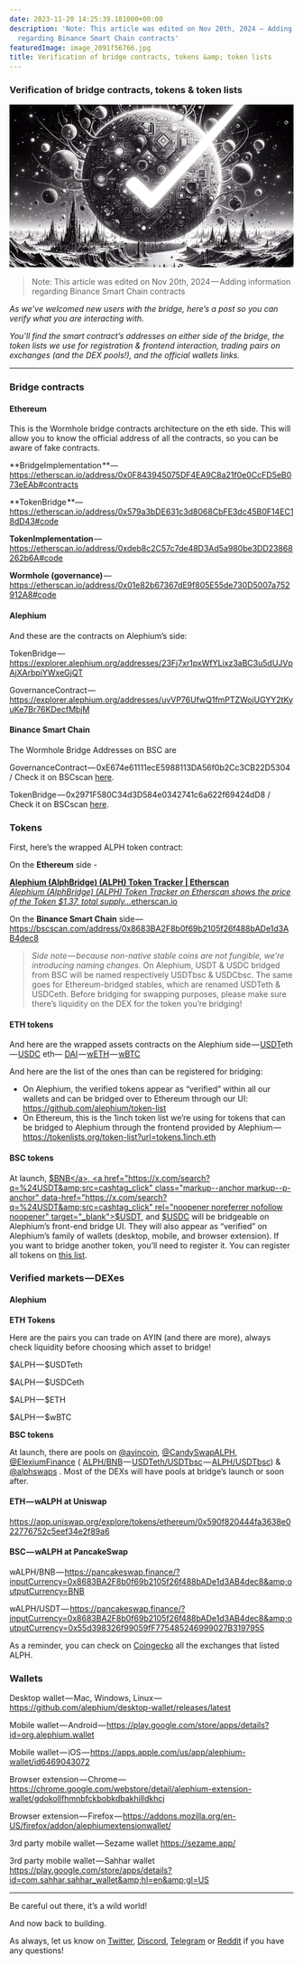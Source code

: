 ```yaml
---
date: 2023-11-20 14:25:39.181000+00:00
description: 'Note: This article was edited on Nov 20th, 2024 — Adding information
  regarding Binance Smart Chain contracts'
featuredImage: image_2091f56766.jpg
title: Verification of bridge contracts, tokens &amp; token lists
---
```


### **Verification of bridge contracts, tokens & token lists**

![](image_2091f56766.jpg)

> Note: This article was edited on Nov 20th, 2024 — Adding information regarding Binance Smart Chain contracts

_As we’ve welcomed new users with the bridge, here’s a post so you can verify what you are interacting with._

_You’ll find the smart contract’s addresses on either side of the bridge, the token lists we use for registration & frontend interaction, trading pairs on exchanges (and the DEX pools!), and the official wallets links._

---

### **Bridge contracts**

#### **Ethereum**

This is the Wormhole bridge contracts architecture on the eth side. This will allow you to know the official address of all the contracts, so you can be aware of fake contracts.

**BridgeImplementation **— <a href="https://etherscan.io/address/0x0F843945075DF4EA9C8a21f0e0CcFD5eB073eEAb#contracts" class="markup--anchor markup--p-anchor" data-href="https://etherscan.io/address/0x0F843945075DF4EA9C8a21f0e0CcFD5eB073eEAb#contracts" rel="noopener" target="_blank">https://etherscan.io/address/0x0F843945075DF4EA9C8a21f0e0CcFD5eB073eEAb#contracts</a>

**TokenBridge **— <a href="https://etherscan.io/address/0x579a3bDE631c3d8068CbFE3dc45B0F14EC18dD43#code" class="markup--anchor markup--p-anchor" data-href="https://etherscan.io/address/0x579a3bDE631c3d8068CbFE3dc45B0F14EC18dD43#code" rel="noopener" target="_blank">https://etherscan.io/address/0x579a3bDE631c3d8068CbFE3dc45B0F14EC18dD43#code</a>

**TokenImplementation** — <a href="https://etherscan.io/address/0xdeb8c2C57c7de48D3Ad5a980be3DD23868262b6A#code" class="markup--anchor markup--p-anchor" data-href="https://etherscan.io/address/0xdeb8c2C57c7de48D3Ad5a980be3DD23868262b6A#code" rel="noopener" target="_blank">https://etherscan.io/address/0xdeb8c2C57c7de48D3Ad5a980be3DD23868262b6A#code</a>

**Wormhole (governance)** — <a href="https://etherscan.io/address/0x01e82b67367dE9f805E55de730D5007a752912A8#code" class="markup--anchor markup--p-anchor" data-href="https://etherscan.io/address/0x01e82b67367dE9f805E55de730D5007a752912A8#code" rel="noopener" target="_blank">https://etherscan.io/address/0x01e82b67367dE9f805E55de730D5007a752912A8#code</a>

#### **Alephium**

And these are the contracts on Alephium’s side:

TokenBridge — <a href="https://explorer.alephium.org/addresses/23Fj7xr1pxWfYLixz3aBC3u5dUJVpAjXArbpiYWxeGjQT" class="markup--anchor markup--p-anchor" data-href="https://explorer.alephium.org/addresses/23Fj7xr1pxWfYLixz3aBC3u5dUJVpAjXArbpiYWxeGjQT" rel="noopener" target="_blank">https://explorer.alephium.org/addresses/23Fj7xr1pxWfYLixz3aBC3u5dUJVpAjXArbpiYWxeGjQT</a>

GovernanceContract — <a href="https://explorer.alephium.org/addresses/uvVP76UfwQ1fmPTZWojUGYY2tKyuKe7Br76KDecfMbjM" class="markup--anchor markup--p-anchor" data-href="https://explorer.alephium.org/addresses/uvVP76UfwQ1fmPTZWojUGYY2tKyuKe7Br76KDecfMbjM" rel="noopener" target="_blank">https://explorer.alephium.org/addresses/uvVP76UfwQ1fmPTZWojUGYY2tKyuKe7Br76KDecfMbjM</a>

#### **Binance Smart Chain**

The Wormhole Bridge Addresses on BSC are

GovernanceContract — 0xE674e61111ecE5988113DA56f0b2Cc3CB22D5304 / Check it on BSCscan <a href="https://bscscan.com/address/0xE674e61111ecE5988113DA56f0b2Cc3CB22D5304" class="markup--anchor markup--p-anchor" data-href="https://bscscan.com/address/0xE674e61111ecE5988113DA56f0b2Cc3CB22D5304" rel="noopener noreferrer nofollow noopener" target="_blank">here</a>.

TokenBridge — 0x2971F580C34d3D584e0342741c6a622f69424dD8 / Check it on BSCscan <a href="https://bscscan.com/address/0x2971F580C34d3D584e0342741c6a622f69424dD8" class="markup--anchor markup--p-anchor" data-href="https://bscscan.com/address/0x2971F580C34d3D584e0342741c6a622f69424dD8" rel="noopener noreferrer nofollow noopener" target="_blank">here</a>.

### **Tokens**

First, here’s the wrapped ALPH token contract:

On the **Ethereum** side -

<a href="https://etherscan.io/token/0x590F820444fA3638e022776752c5eEF34E2F89A6#code" class="markup--anchor markup--mixtapeEmbed-anchor" data-href="https://etherscan.io/token/0x590F820444fA3638e022776752c5eEF34E2F89A6#code" title="https://etherscan.io/token/0x590F820444fA3638e022776752c5eEF34E2F89A6#code"><strong>Alephium (AlphBridge) (ALPH) Token Tracker | Etherscan</strong><br />
<em>Alephium (AlphBridge) (ALPH) Token Tracker on Etherscan shows the price of the Token $1.37, total supply…</em>etherscan.io</a><a href="https://etherscan.io/token/0x590F820444fA3638e022776752c5eEF34E2F89A6#code" class="js-mixtapeImage mixtapeImage u-ignoreBlock" data-media-id="b3c7ee57fb9197a7a0685b9f5e445ea5" data-thumbnail-img-id="0*-GU1rW80AcTRUB6u" style="background-image: url(https://cdn-images-1.medium.com/fit/c/160/160/0*-GU1rW80AcTRUB6u);"></a>

On the **Binance Smart Chain** side — <a href="https://bscscan.com/address/0x8683BA2F8b0f69b2105f26f488bADe1d3AB4dec8" class="markup--anchor markup--p-anchor" data-href="https://bscscan.com/address/0x8683BA2F8b0f69b2105f26f488bADe1d3AB4dec8" rel="nofollow noopener" target="_blank">https://bscscan.com/address/0x8683BA2F8b0f69b2105f26f488bADe1d3AB4dec8</a>

> _Side note — because non-native stable coins are not fungible, we’re introducing naming changes._ On Alephium, USDT & USDC bridged from BSC will be named respectively USDTbsc & USDCbsc. The same goes for Ethereum-bridged stables, which are renamed USDTeth & USDCeth. Before bridging for swapping purposes, please make sure there’s liquidity on the DEX for the token you’re bridging!

#### ETH tokens

And here are the wrapped assets contracts on the Alephium side — <a href="https://explorer.alephium.org/addresses/zSRgc7goAYUgYsEBYdAzogyyeKv3ne3uvWb3VDtxnaEK" class="markup--anchor markup--p-anchor" data-href="https://explorer.alephium.org/addresses/zSRgc7goAYUgYsEBYdAzogyyeKv3ne3uvWb3VDtxnaEK" rel="noopener" target="_blank">USDT</a>eth — <a href="https://explorer.alephium.org/addresses/22Nb9JajRpAh9A2fWNgoKt867PA6zNyi541rtoraDfKXV" class="markup--anchor markup--p-anchor" data-href="https://explorer.alephium.org/addresses/22Nb9JajRpAh9A2fWNgoKt867PA6zNyi541rtoraDfKXV" rel="noopener" target="_blank">USDC</a> eth— <a href="https://explorer.alephium.org/addresses/xoDuoek5V2T1dL2HWwvbHT1JEHjMjtJfJoUS2xKsjFg3" class="markup--anchor markup--p-anchor" data-href="https://explorer.alephium.org/addresses/xoDuoek5V2T1dL2HWwvbHT1JEHjMjtJfJoUS2xKsjFg3" rel="noopener" target="_blank">DAI</a> — <a href="https://explorer.alephium.org/addresses/vP6XSUyjmgWCB2B9tD5Rqun56WJqDdExWnfwZVEqzhQb" class="markup--anchor markup--p-anchor" data-href="https://explorer.alephium.org/addresses/vP6XSUyjmgWCB2B9tD5Rqun56WJqDdExWnfwZVEqzhQb" rel="noopener" target="_blank">wETH</a> — <a href="https://explorer.alephium.org/addresses/xUTp3RXGJ1fJpCGqsAY6GgyfRQ3WQ1MdcYR1SiwndAbR" class="markup--anchor markup--p-anchor" data-href="https://explorer.alephium.org/addresses/xUTp3RXGJ1fJpCGqsAY6GgyfRQ3WQ1MdcYR1SiwndAbR" rel="noopener" target="_blank">wBTC</a>

And here are the list of the ones than can be registered for bridging:

- On Alephium, the verified tokens appear as “verified” within all our wallets and can be bridged over to Ethereum through our UI: <a href="https://github.com/alephium/token-list" class="markup--anchor markup--li-anchor" data-href="https://github.com/alephium/token-list" rel="noopener" target="_blank">https://github.com/alephium/token-list</a>
- On Ethereum, this is the 1inch token list we’re using for tokens that can be bridged to Alephium through the frontend provided by Alephium — <a href="https://tokenlists.org/token-list?url=tokens.1inch.eth" class="markup--anchor markup--li-anchor" data-href="https://tokenlists.org/token-list?url=tokens.1inch.eth" rel="noopener" target="_blank">https://tokenlists.org/token-list?url=tokens.1inch.eth</a>

#### BSC tokens

At launch, <a href="https://x.com/search?q=%24BNB&amp;src=cashtag_click" class="markup--anchor markup--p-anchor" data-href="https://x.com/search?q=%24BNB&amp;src=cashtag_click" rel="noopener noreferrer nofollow noopener" target="_blank">$BNB</a>, <a href="https://x.com/search?q=%24USDT&amp;src=cashtag_click" class="markup--anchor markup--p-anchor" data-href="https://x.com/search?q=%24USDT&amp;src=cashtag_click" rel="noopener noreferrer nofollow noopener" target="_blank">$USDT</a>, and <a href="https://x.com/search?q=%24USDC&amp;src=cashtag_click" class="markup--anchor markup--p-anchor" data-href="https://x.com/search?q=%24USDC&amp;src=cashtag_click" rel="noopener noreferrer nofollow noopener" target="_blank">$USDC</a> will be bridgeable on Alephium’s front-end bridge UI. They will also appear as “verified” on Alephium’s family of wallets (desktop, mobile, and browser extension). If you want to bridge another token, you’ll need to register it. You can register all tokens on <a href="https://tokens.coingecko.com/binance-smart-chain/all.json" class="markup--anchor markup--p-anchor" data-href="https://tokens.coingecko.com/binance-smart-chain/all.json" rel="noopener noreferrer nofollow noopener" target="_blank">this list</a>.

### **Verified markets — DEXes**

#### **Alephium**

**ETH Tokens**

Here are the pairs you can trade on AYIN (and there are more), always check liquidity before choosing which asset to bridge!

\$ALPH — \$USDTeth

\$ALPH — \$USDCeth

\$ALPH — \$ETH

\$ALPH — \$wBTC

**BSC tokens**

At launch, there are pools on <a href="https://x.com/@ayincoin" class="markup--anchor markup--p-anchor" data-href="https://x.com/@ayincoin" rel="noopener noreferrer nofollow noopener" target="_blank">@ayincoin</a>, <a href="https://x.com/@CandySwapALPH" class="markup--anchor markup--p-anchor" data-href="https://x.com/@CandySwapALPH" rel="noopener noreferrer nofollow noopener" target="_blank">@CandySwapALPH</a>, <a href="https://x.com/@ElexiumFinance" class="markup--anchor markup--p-anchor" data-href="https://x.com/@ElexiumFinance" rel="noopener noreferrer nofollow noopener" target="_blank">@ElexiumFinance</a> ( <a href="https://explorer.alephium.org/addresses/zWgFBQP8UDivtStTpVbp7JL3JBxvJ5VLvpu1kQU1kUwZ" class="markup--anchor markup--p-anchor" data-href="https://explorer.alephium.org/addresses/zWgFBQP8UDivtStTpVbp7JL3JBxvJ5VLvpu1kQU1kUwZ" rel="noopener noreferrer nofollow noopener" target="_blank">ALPH/BNB</a> — <a href="https://explorer.alephium.org/addresses/uuJ2XQgoraiiUeiwmwfkzWhHYZE4ZmHzz2o25xFGBSBy" class="markup--anchor markup--p-anchor" data-href="https://explorer.alephium.org/addresses/uuJ2XQgoraiiUeiwmwfkzWhHYZE4ZmHzz2o25xFGBSBy" rel="noopener noreferrer nofollow noopener" target="_blank">USDTeth/USDTbsc</a> — <a href="https://explorer.alephium.org/addresses/ubFr1VZmfc4zkRQJYm1Mx74mcHzLoDy1QLvxeA5JG9rX" class="markup--anchor markup--p-anchor" data-href="https://explorer.alephium.org/addresses/ubFr1VZmfc4zkRQJYm1Mx74mcHzLoDy1QLvxeA5JG9rX" rel="noopener noreferrer nofollow noopener" target="_blank">ALPH/USDTbsc</a>) & <a href="https://x.com/@alphswaps" class="markup--anchor markup--p-anchor" data-href="https://x.com/@alphswaps" rel="noopener noreferrer nofollow noopener" target="_blank">@alphswaps</a> . Most of the DEXs will have pools at bridge’s launch or soon after.

#### ETH — wALPH at Uniswap

<a href="https://app.uniswap.org/explore/tokens/ethereum/0x590f820444fa3638e022776752c5eef34e2f89a6" class="markup--anchor markup--p-anchor" data-href="https://app.uniswap.org/explore/tokens/ethereum/0x590f820444fa3638e022776752c5eef34e2f89a6" rel="nofollow noopener" target="_blank">https://app.uniswap.org/explore/tokens/ethereum/0x590f820444fa3638e022776752c5eef34e2f89a6</a>

#### BSC — wALPH at PancakeSwap

wALPH/BNB — <a href="https://pancakeswap.finance/?inputCurrency=0x8683BA2F8b0f69b2105f26f488bADe1d3AB4dec8&amp;outputCurrency=BNB" class="markup--anchor markup--p-anchor" data-href="https://pancakeswap.finance/?inputCurrency=0x8683BA2F8b0f69b2105f26f488bADe1d3AB4dec8&amp;outputCurrency=BNB" rel="nofollow noopener" target="_blank">https://pancakeswap.finance/?inputCurrency=0x8683BA2F8b0f69b2105f26f488bADe1d3AB4dec8&amp;outputCurrency=BNB</a>

wALPH/USDT — <a href="https://pancakeswap.finance/?inputCurrency=0x8683BA2F8b0f69b2105f26f488bADe1d3AB4dec8&amp;outputCurrency=0x55d398326f99059fF775485246999027B3197955" class="markup--anchor markup--p-anchor" data-href="https://pancakeswap.finance/?inputCurrency=0x8683BA2F8b0f69b2105f26f488bADe1d3AB4dec8&amp;outputCurrency=0x55d398326f99059fF775485246999027B3197955" rel="nofollow noopener" target="_blank">https://pancakeswap.finance/?inputCurrency=0x8683BA2F8b0f69b2105f26f488bADe1d3AB4dec8&amp;outputCurrency=0x55d398326f99059fF775485246999027B3197955</a>

As a reminder, you can check on <a href="https://www.coingecko.com/en/coins/alephium" class="markup--anchor markup--p-anchor" data-href="https://www.coingecko.com/en/coins/alephium" rel="noopener" target="_blank">Coingecko</a> all the exchanges that listed ALPH.

### **Wallets**

Desktop wallet — Mac, Windows, Linux — <a href="https://github.com/alephium/desktop-wallet/releases/latest" class="markup--anchor markup--p-anchor" data-href="https://github.com/alephium/desktop-wallet/releases/latest" rel="noopener" target="_blank">https://github.com/alephium/desktop-wallet/releases/latest</a>

Mobile wallet — Android — <a href="https://play.google.com/store/apps/details?id=org.alephium.wallet" class="markup--anchor markup--p-anchor" data-href="https://play.google.com/store/apps/details?id=org.alephium.wallet" rel="noopener" target="_blank">https://play.google.com/store/apps/details?id=org.alephium.wallet</a>

Mobile wallet — iOS — <a href="https://apps.apple.com/us/app/alephium-wallet/id6469043072" class="markup--anchor markup--p-anchor" data-href="https://apps.apple.com/us/app/alephium-wallet/id6469043072" rel="noopener" target="_blank">https://apps.apple.com/us/app/alephium-wallet/id6469043072</a>

Browser extension — Chrome — <a href="https://chrome.google.com/webstore/detail/alephium-extension-wallet/gdokollfhmnbfckbobkdbakhilldkhcj" class="markup--anchor markup--p-anchor" data-href="https://chrome.google.com/webstore/detail/alephium-extension-wallet/gdokollfhmnbfckbobkdbakhilldkhcj" rel="noopener" target="_blank">https://chrome.google.com/webstore/detail/alephium-extension-wallet/gdokollfhmnbfckbobkdbakhilldkhcj</a>

Browser extension — Firefox — <a href="https://addons.mozilla.org/en-US/firefox/addon/alephiumextensionwallet/" class="markup--anchor markup--p-anchor" data-href="https://addons.mozilla.org/en-US/firefox/addon/alephiumextensionwallet/" rel="noopener" target="_blank">https://addons.mozilla.org/en-US/firefox/addon/alephiumextensionwallet/</a>

3rd party mobile wallet — Sezame wallet <a href="https://sezame.app/" class="markup--anchor markup--p-anchor" data-href="https://sezame.app/" rel="noopener" target="_blank">https://sezame.app/</a>

3rd party mobile wallet — Sahhar wallet <a href="https://play.google.com/store/apps/details?id=com.sahhar.sahhar_wallet&amp;hl=en&amp;gl=US" class="markup--anchor markup--p-anchor" data-href="https://play.google.com/store/apps/details?id=com.sahhar.sahhar_wallet&amp;hl=en&amp;gl=US" rel="noopener" target="_blank">https://play.google.com/store/apps/details?id=com.sahhar.sahhar_wallet&amp;hl=en&amp;gl=US</a>

---

Be careful out there, it’s a wild world!

And now back to building.

As always, let us know on <a href="https://twitter.com/alephium" class="markup--anchor markup--p-anchor" data-href="https://twitter.com/alephium" rel="noopener ugc nofollow noopener" target="_blank">Twitter</a>, <a href="http://alephium.org/discord" class="markup--anchor markup--p-anchor" data-href="http://alephium.org/discord" rel="noopener ugc nofollow noopener" target="_blank">Discord</a>, <a href="https://t.me/alephiumgroup" class="markup--anchor markup--p-anchor" data-href="https://t.me/alephiumgroup" rel="noopener ugc nofollow noopener" target="_blank">Telegram</a> or <a href="https://www.reddit.com/r/Alephium/" class="markup--anchor markup--p-anchor" data-href="https://www.reddit.com/r/Alephium/" rel="noopener ugc nofollow noopener" target="_blank">Reddit</a> if you have any questions!
